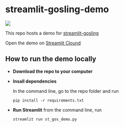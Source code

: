 # streamlit-gosling-demo

<img src='https://github.com/gosling-lang/streamlit-gosling/blob/master/assets/demo.gif?raw=true' />

This repo hosts a demo for [streamlit-gosling](https://github.com/gosling-lang/streamlit-gosling)

Open the demo on [Streamlit Clound](https://wangqianwen0418-streamlit-gosling-demo-st-gos-demo-zo60pz.streamlitapp.com/)

## How to run the demo locally

- **Download the repo to your computer**
  

- **Insall dependencies**
  
  In the command line, go to the repo folder and run
  ```
  pip install -r requirements.txt
  ```
- **Run Streamlit**
  from the command line, run 
  ```bash
  streamlit run st_gos_demo.py
  ```